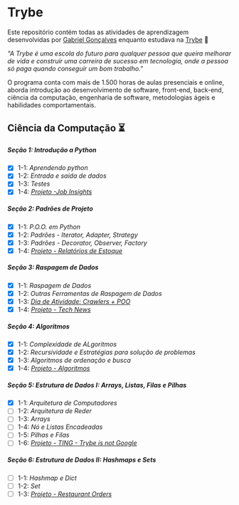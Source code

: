 # Trybe

Este repositório contém todas as atividades de aprendizagem desenvolvidas por [Gabriel Gonçalves](https://www.linkedin.com/in/gabrielraedergoncalves/) enquanto estudava na [Trybe](https://www.betrybe.com/) :rocket:

_"A Trybe é uma escola do futuro para qualquer pessoa que queira melhorar de vida e construir uma carreira de sucesso em tecnologia, onde a pessoa só paga quando conseguir um bom trabalho."_

O programa conta com mais de 1.500 horas de aulas presenciais e online, aborda introdução ao desenvolvimento de software, front-end, back-end, ciência da computação, engenharia de software, metodologias ágeis e habilidades comportamentais.

## Ciência da Computação :hourglass_flowing_sand:

##### Seção 1: Introdução a Python

- [X] 1-1: _Aprendendo python_
- [X] 1-2: _Entrada e saída de dados_
- [X] 1-3: _Testes_
- [X] 1-4: _[Projeto -Job Insights](https://github.com/gabrielraeder/job-insights)_

##### Seção 2: Padrões de Projeto

- [X] 1-1: _P.O.O. em Python_
- [X] 1-2: _Padrões - Iterator, Adapter, Strategy_
- [X] 1-3: _Padrões - Decorator, Observer, Factory_
- [X] 1-4: _[Projeto - Relatórios de Estoque](https://github.com/gabrielraeder/inventory-report)_

##### Seção 3: Raspagem de Dados

- [X] 1-1: _Raspagem de Dados_
- [X] 1-2: _Outras Ferramentas de Raspagem de Dados_
- [X] 1-3: _[Dia de Atividade: Crawlers + POO](https://github.com/gabrielraeder/crawler)_
- [X] 1-4: _[Projeto - Tech News](https://github.com/gabrielraeder/Python-projects/tree/main/Trybe-python-projects/tech-news)_

##### Seção 4: Algoritmos

- [X] 1-1: _Complexidade de ALgoritmos_
- [X] 1-2: _Recursividade e Estratégias para solução de problemas_
- [X] 1-3: _Algoritmos de ordenação e busca_
- [X] 1-4: _[Projeto - Algoritmos]()_

##### Seção 5: Estrutura de Dados I: Arrays, Listas, Filas e Pilhas

- [X] 1-1: _Arquitetura de Computadores_
- [ ] 1-2: _Arquitetura de Reder_
- [ ] 1-3: _Arrays_
- [ ] 1-4: _Nó e Listas Encadeadas_
- [ ] 1-5: _Pilhas e Filas_
- [ ] 1-6: _[Projeto - TING - Trybe is not Google]()_

##### Seção 6: Estrutura de Dados II: Hashmaps e Sets 

- [ ] 1-1: _Hashmap e Dict_
- [ ] 1-2: _Set_
- [ ] 1-3: _[Projeto - Restaurant Orders]()_
